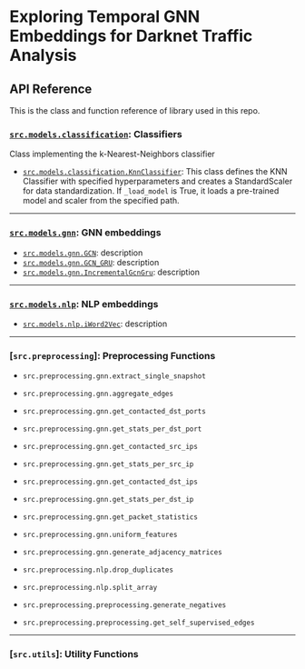 # Exploring Temporal GNN Embeddings for Darknet Traffic Analysis
## API Reference
This is the class and function reference of library used in this repo. 

### [`src.models.classification`](classification.md): Classifiers
Class implementing the k-Nearest-Neighbors classifier

- [`src.models.classification.KnnClassifier`](classification.md): This class defines the KNN Classifier with specified hyperparameters 
and creates a StandardScaler for data standardization. If `_load_model` 
        is True, it loads a pre-trained model and scaler from the specified path.

___

### [`src.models.gnn`](gnn.md): GNN embeddings

- [`src.models.gnn.GCN`](gnn.md#srcmodelsgnngcn): description
- [`src.models.gnn.GCN_GRU`](gnn.md#srcmodelsgnngcn_gru): description
- [`src.models.gnn.IncrementalGcnGru`](gnn.md#srcmodelsgnnincrementalgcngru): description

___


### [`src.models.nlp`](nlp.md): NLP embeddings

- [`src.models.nlp.iWord2Vec`](nlp.md): description

___


### [`src.preprocessing`]: Preprocessing Functions

- `src.preprocessing.gnn.extract_single_snapshot`
- `src.preprocessing.gnn.aggregate_edges`
- `src.preprocessing.gnn.get_contacted_dst_ports`
- `src.preprocessing.gnn.get_stats_per_dst_port`
- `src.preprocessing.gnn.get_contacted_src_ips`
- `src.preprocessing.gnn.get_stats_per_src_ip`
- `src.preprocessing.gnn.get_contacted_dst_ips`
- `src.preprocessing.gnn.get_stats_per_dst_ip`
- `src.preprocessing.gnn.get_packet_statistics`
- `src.preprocessing.gnn.uniform_features`
- `src.preprocessing.gnn.generate_adjacency_matrices`

- `src.preprocessing.nlp.drop_duplicates`
- `src.preprocessing.nlp.split_array`

- `src.preprocessing.preprocessing.generate_negatives`
- `src.preprocessing.preprocessing.get_self_supervised_edges`

___


### [`src.utils`]: Utility Functions